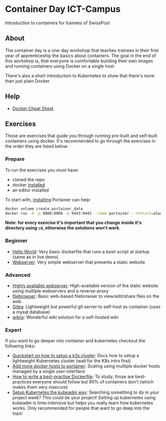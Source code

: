 # Container Day ICT-Campus

Introduction to containers for trainees of SwissPost

## About

The container day is a one-day workshop that teaches trainees in their frist year of apprenticeship the basics about containers. The goal in the end of this workshop is, that everyone is comfortable building their own images and running containers using Docker on a single host.

There's also a short introduction to Kubernetes to show that there's more than just plain Docker.

## Help

- [Docker Cheat Sheet](https://dockerlabs.collabnix.com/docker/cheatsheet/)

## Exercises

Those are exercises that guide you through running pre-built and self-built containers using docker. It's recommended to go through the exercises in the order they are listed below.

### Prepare

To run the exercises you must have:

- cloned the repo
- docker [installed](https://docs.docker.com/engine/install/ubuntu/)
- an editor installed

To start with, [installing](https://docs.portainer.io/start/install-ce/server/docker/linux) Portainer can help:
```bash
docker volume create portainer_data 
docker run -d -p 8000:8000 -p 9443:9443 --name portainer --restart=always -v /var/run/docker.sock:/var/run/docker.sock -v portainer_data:/data portainer/portainer-ce:latest
```

**Note: for every exercise it's important that you change inside it's directory using `cd`, otherwise the solutions won't work.**

### Beginner

- [Hello World](./beginner/helloworld): Very basic dockerfile that runs a bash script at startup (same as in live demo)
- [Webserver](./beginner/webserver): Very simple webserver that presents a static website

### Advanced

- [Highly available webserver](./advanced/webserver-ha): High-available version of the static website using multiple webservers and a reverse-proxy
- [filebrowser](./advanced/filebrowser/): Basic web-based filebrowser to view/edit/share files on the web
- [Gitea](./advanced/gitea): Lightweight but powerful git server to self-host as container (uses a mysql database)
- [wikijs](./advanced/wikijs/): Wonderful wiki solution for a self-hosted wiki

### Expert

If you want to go deeper into container and kubernetes checkout the following links:

- [Quickstart on how to setup a k3s cluster](https://docs.k3s.io/quick-start): Docs how to setup a lightweight Kubernetes cluster (wait for the K8s intro first)
- [Add more docker hosts to portainer](https://markontech.com/devops/add-a-remote-docker-host-in-portainer/): Scaling using multiple docker hosts managed by a single user-interface
- [How to write a best-practise Dockerfile](https://sysdig.com/blog/dockerfile-best-practices/): To study, those are best-practices everyone should follow but 90% of containers don't (which makes them very insecure)
- [Setup Kubernetes the kubeadm way](https://technat.ch/posts/k8s_kubeadm/): Searching something to do in your project week? This could be your project! Setting up kubernetes using kubeadm is time-intensive but helps you really learn how kubernetes works. Only recommended for people that want to go deep into the topic
